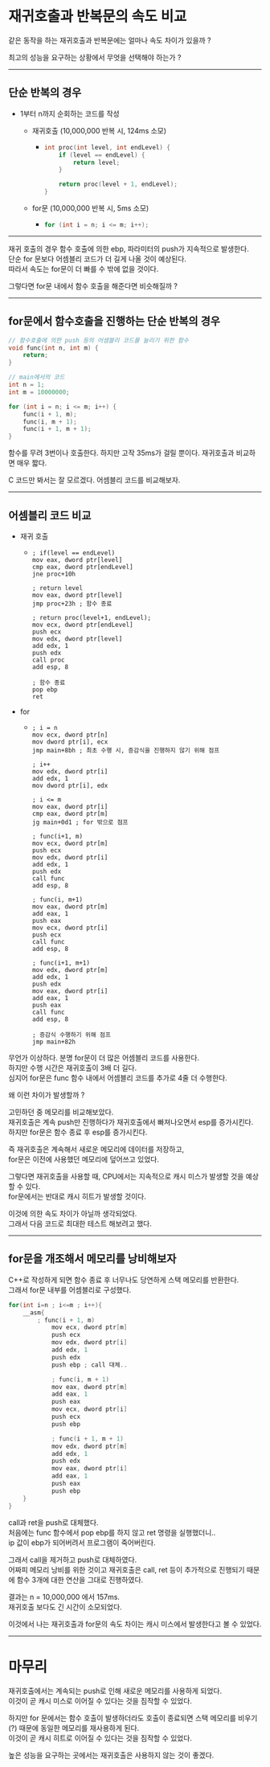 # 재귀호출과 반복문의 속도 비교

같은 동작을 하는 재귀호출과 반복문에는 얼마나 속도 차이가 있을까 ?

최고의 성능을 요구하는 상황에서 무엇을 선택해야 하는가 ?

--- ---

## 단순 반복의 경우

* 1부터 n까지 순회하는 코드를 작성

  * 재귀호출 (10,000,000 반복 시, 124ms 소모)

  	* ```c++
      int proc(int level, int endLevel) {
          if (level == endLevel) {
              return level;
          }
      
          return proc(level + 1, endLevel);
      }
      ```
  
  * for문 (10,000,000 반복 시, 5ms 소모)
  
    * ```c++
      for (int i = n; i <= m; i++);
      ```

--- ---

재귀 호출의 경우 함수 호출에 의한 ebp, 파라미터의 push가 지속적으로 발생한다.<br/>
단순 for 문보다 어셈블리 코드가 더 길게 나올 것이 예상된다.<br/>
따라서 속도는 for문이 더 빠를 수 밖에 없을 것이다.<br/>

그렇다면 for문 내에서 함수 호출을 해준다면 비슷해질까 ?

--- ---

## for문에서 함수호출을 진행하는 단순 반복의 경우

```C++
// 함수호출에 의한 push 등의 어셈블리 코드를 늘리기 위한 함수
void func(int n, int m) {
	return;
}

// main에서의 코드
int n = 1;
int m = 10000000;

for (int i = n; i <= m; i++) {
    func(i + 1, m);
    func(i, m + 1);
    func(i + 1, m + 1);
}
```

함수를 무려 3번이나 호출한다. 하지만 고작 35ms가 걸릴 뿐이다. 재귀호출과 비교하면 매우 짧다.

C 코드만 봐서는 잘 모르겠다. 어셈블리 코드를 비교해보자.

--- ---

## 어셈블리 코드 비교

* 재귀 호출

  * ```assembly
    ; if(level == endLevel)
    mov eax, dword ptr[level]
    cmp eax, dword ptr[endLevel]
    jne proc+10h
    
    ; return level
    mov eax, dword ptr[level]
    jmp proc+23h ; 함수 종료
    
    ; return proc(level+1, endLevel);
    mov ecx, dword ptr[endLevel]
    push ecx
    mov edx, dword ptr[level]
    add edx, 1
    push edx
    call proc
    add esp, 8
    
    ; 함수 종료
    pop ebp
    ret
    ```

* for

  * ```assembly
    ; i = n
    mov ecx, dword ptr[n]
    mov dword ptr[i], ecx
    jmp main+8bh ; 최초 수행 시, 증감식을 진행하지 않기 위해 점프
    
    ; i++
    mov edx, dword ptr[i]
    add edx, 1
    mov dword ptr[i], edx
    
    ; i <= m
    mov eax, dword ptr[i]
    cmp eax, dword ptr[m]
    jg main+0d1 ; for 밖으로 점프
    
    ; func(i+1, m)
    mov ecx, dword ptr[m]
    push ecx
    mov edx, dword ptr[i]
    add edx, 1
    push edx
    call func
    add esp, 8
    
    ; func(i, m+1)
    mov eax, dword ptr[m]
    add eax, 1
    push eax
    mov ecx, dword ptr[i]
    push ecx
    call func
    add esp, 8
    
    ; func(i+1, m+1)
    mov edx, dword ptr[m]
    add edx, 1
    push edx
    mov eax, dword ptr[i]
    add eax, 1
    push eax
    call func
    add esp, 8
    
    ; 증감식 수행하기 위해 점프
    jmp main+82h
    ```

무언가 이상하다. 분명 for문이 더 많은 어셈블리 코드를 사용한다. <br/>
하지만 수행 시간은 재귀호출이 3배 더 길다. <br/>
심지어 for문은 func 함수 내에서 어셈블리 코드를 추가로 4줄 더 수행한다.

왜 이런 차이가 발생할까 ?

고민하던 중 메모리를 비교해보았다.<br/>
재귀호출은 계속 push만 진행하다가 재귀호출에서 빠져나오면서 esp를 증가시킨다.<br/>
하지만 for문은 함수 종료 후 esp를 증가시킨다.

즉 재귀호출은 계속해서 새로운 메모리에 데이터를 저장하고,<br/>
for문은 이전에 사용했던 메모리에 덮어쓰고 있었다.

그렇다면 재귀호출을 사용할 때, CPU에서는 지속적으로 캐시 미스가 발생할 것을 예상할 수 있다.<br/>
for문에서는 반대로 캐시 히트가 발생할 것이다.

이것에 의한 속도 차이가 아닐까 생각되었다.<br/>
그래서 다음 코드로 최대한 테스트 해보려고 했다.

--- ---

## for문을 개조해서 메모리를 낭비해보자

C++로 작성하게 되면 함수 종료 후 너무나도 당연하게 스택 메모리를 반환한다.<br/>
그래서 for문 내부를 어셈블리로 구성했다.

```C++
for(int i=n ; i<=m ; i++){
    __asm{
        ; func(i + 1, m)
			mov ecx, dword ptr[m]
			push ecx
			mov edx, dword ptr[i]
			add edx, 1
			push edx
			push ebp ; call 대체..

			; func(i, m + 1)
			mov eax, dword ptr[m]
			add eax, 1
			push eax
			mov ecx, dword ptr[i]
			push ecx
			push ebp

			; func(i + 1, m + 1)
			mov edx, dword ptr[m]
			add edx, 1
			push edx
			mov eax, dword ptr[i]
			add eax, 1
			push eax
			push ebp
    }
}
```

call과 ret을 push로 대체했다.<br/>
처음에는 func 함수에서 pop ebp를 하지 않고 ret 명령을 실행했더니..<br/>
ip 값이 ebp가 되어버려서 프로그램이 죽어버린다.

그래서 call을 제거하고 push로 대체하였다.<br/>
어짜피 메모리 낭비를 위한 것이고 재귀호출은 call, ret 등이 추가적으로 진행되기 때문에 함수 3개에 대한 연산을 그대로 진행하였다.

결과는 n = 10,000,000 에서 157ms.<br/>
재귀호출 보다도 긴 시간이 소모되었다.

이것에서 나는 재귀호출과 for문의 속도 차이는 캐시 미스에서 발생한다고 볼 수 있었다.

--- ---

# 마무리

재귀호출에서는 계속되는 push로 인해 새로운 메모리를 사용하게 되었다.<br/>
이것이 곧 캐시 미스로 이어질 수 있다는 것을 짐작할 수 있었다.

하지만 for 문에서는 함수 호출이 발생하더라도 호출이 종료되면 스택 메모리를 비우기(?) 때문에 동일한 메모리를 재사용하게 된다.<br/>
이것이 곧 캐시 히트로 이어질 수 있다는 것을 짐작할 수 있었다.

높은 성능을 요구하는 곳에서는 재귀호출은 사용하지 않는 것이 좋겠다.